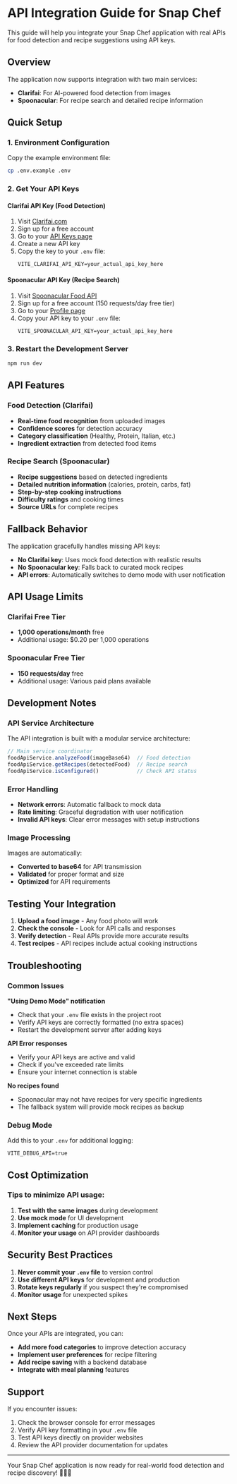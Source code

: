 # API Integration Guide for Snap Chef

This guide will help you integrate your Snap Chef application with real APIs for food detection and recipe suggestions using API keys.

## Overview

The application now supports integration with two main services:
- **Clarifai**: For AI-powered food detection from images
- **Spoonacular**: For recipe search and detailed recipe information

## Quick Setup

### 1. Environment Configuration

Copy the example environment file:
```bash
cp .env.example .env
```

### 2. Get Your API Keys

#### Clarifai API Key (Food Detection)
1. Visit [Clarifai.com](https://clarifai.com/)
2. Sign up for a free account
3. Go to your [API Keys page](https://clarifai.com/settings/security)
4. Create a new API key
5. Copy the key to your `.env` file:
   ```
   VITE_CLARIFAI_API_KEY=your_actual_api_key_here
   ```

#### Spoonacular API Key (Recipe Search)
1. Visit [Spoonacular Food API](https://spoonacular.com/food-api)
2. Sign up for a free account (150 requests/day free tier)
3. Go to your [Profile page](https://spoonacular.com/food-api/console#Profile)
4. Copy your API key to your `.env` file:
   ```
   VITE_SPOONACULAR_API_KEY=your_actual_api_key_here
   ```

### 3. Restart the Development Server

```bash
npm run dev
```

## API Features

### Food Detection (Clarifai)
- **Real-time food recognition** from uploaded images
- **Confidence scores** for detection accuracy
- **Category classification** (Healthy, Protein, Italian, etc.)
- **Ingredient extraction** from detected food items

### Recipe Search (Spoonacular)
- **Recipe suggestions** based on detected ingredients
- **Detailed nutrition information** (calories, protein, carbs, fat)
- **Step-by-step cooking instructions**
- **Difficulty ratings** and cooking times
- **Source URLs** for complete recipes

## Fallback Behavior

The application gracefully handles missing API keys:
- **No Clarifai key**: Uses mock food detection with realistic results
- **No Spoonacular key**: Falls back to curated mock recipes
- **API errors**: Automatically switches to demo mode with user notification

## API Usage Limits

### Clarifai Free Tier
- **1,000 operations/month** free
- Additional usage: $0.20 per 1,000 operations

### Spoonacular Free Tier
- **150 requests/day** free
- Additional usage: Various paid plans available

## Development Notes

### API Service Architecture

The API integration is built with a modular service architecture:

```typescript
// Main service coordinator
foodApiService.analyzeFood(imageBase64)  // Food detection
foodApiService.getRecipes(detectedFood)  // Recipe search
foodApiService.isConfigured()            // Check API status
```

### Error Handling

- **Network errors**: Automatic fallback to mock data
- **Rate limiting**: Graceful degradation with user notification  
- **Invalid API keys**: Clear error messages with setup instructions

### Image Processing

Images are automatically:
- **Converted to base64** for API transmission
- **Validated** for proper format and size
- **Optimized** for API requirements

## Testing Your Integration

1. **Upload a food image** - Any food photo will work
2. **Check the console** - Look for API calls and responses
3. **Verify detection** - Real APIs provide more accurate results
4. **Test recipes** - API recipes include actual cooking instructions

## Troubleshooting

### Common Issues

**"Using Demo Mode" notification**
- Check that your `.env` file exists in the project root
- Verify API keys are correctly formatted (no extra spaces)
- Restart the development server after adding keys

**API Error responses**
- Verify your API keys are active and valid
- Check if you've exceeded rate limits
- Ensure your internet connection is stable

**No recipes found**
- Spoonacular may not have recipes for very specific ingredients
- The fallback system will provide mock recipes as backup

### Debug Mode

Add this to your `.env` for additional logging:
```
VITE_DEBUG_API=true
```

## Cost Optimization

### Tips to minimize API usage:
1. **Test with the same images** during development
2. **Use mock mode** for UI development
3. **Implement caching** for production usage
4. **Monitor your usage** on API provider dashboards

## Security Best Practices

1. **Never commit your `.env` file** to version control
2. **Use different API keys** for development and production
3. **Rotate keys regularly** if you suspect they're compromised
4. **Monitor usage** for unexpected spikes

## Next Steps

Once your APIs are integrated, you can:
- **Add more food categories** to improve detection accuracy
- **Implement user preferences** for recipe filtering
- **Add recipe saving** with a backend database
- **Integrate with meal planning** features

## Support

If you encounter issues:
1. Check the browser console for error messages
2. Verify API key formatting in your `.env` file
3. Test API keys directly on provider websites
4. Review the API provider documentation for updates

---

Your Snap Chef application is now ready for real-world food detection and recipe discovery! 🍳👨‍🍳
